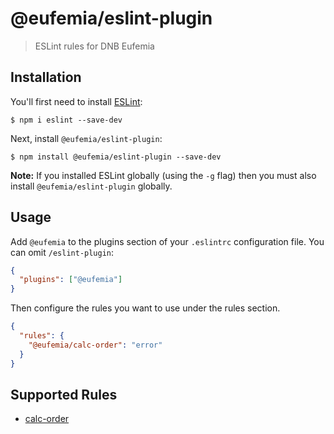 # @eufemia/eslint-plugin

> ESLint rules for DNB Eufemia

## Installation

You'll first need to install [ESLint](http://eslint.org):

```
$ npm i eslint --save-dev
```

Next, install `@eufemia/eslint-plugin`:

```
$ npm install @eufemia/eslint-plugin --save-dev
```

**Note:** If you installed ESLint globally (using the `-g` flag) then you must also install `@eufemia/eslint-plugin` globally.

## Usage

Add `@eufemia` to the plugins section of your `.eslintrc` configuration file. You can omit `/eslint-plugin`:

```json
{
  "plugins": ["@eufemia"]
}
```

Then configure the rules you want to use under the rules section.

```json
{
  "rules": {
    "@eufemia/calc-order": "error"
  }
}
```

## Supported Rules

- [calc-order](https://github.com/dnbexperience/eslint-plugin-eufemia/blob/main/docs/rules/calc-order.md)
